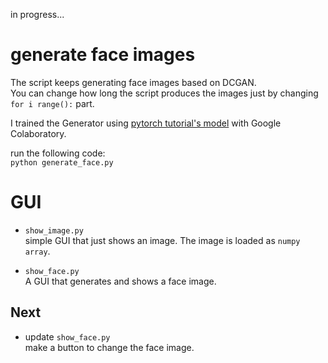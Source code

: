 in progress...


# generate face images
The script keeps generating face images based on DCGAN.  
You can change how long the script produces the images just by changing `for i range():` part.

I trained the Generator using [pytorch tutorial's model][1] with Google Colaboratory.  

run the following code:  
`python generate_face.py`  

# GUI
- `show_image.py`  
simple GUI that just shows an image. The image is loaded as `numpy array`.

- `show_face.py`  
A GUI that generates and shows a face image.

## Next
- update `show_face.py`  
make a button to change the face image.

[1]:https://pytorch.org/tutorials/beginner/dcgan_faces_tutorial.html